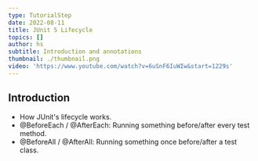 ```yaml
---
type: TutorialStep
date: 2022-08-11
title: JUnit 5 Lifecycle
topics: []
author: hs
subtitle: Introduction and annotations
thumbnail: ./thumbnail.png
video: 'https://www.youtube.com/watch?v=6uSnF6IuWIw&start=1229s'
---
```


## Introduction

* How JUnit's lifecycle works.
* @BeforeEach / @AfterEach: Running something before/after every test method.
* @BeforeAll / @AfterAll: Running something once before/after a test class.
